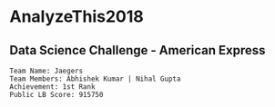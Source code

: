 # AnalyzeThis2018
## Data Science Challenge - American Express
```
Team Name: Jaegers
Team Members: Abhishek Kumar | Nihal Gupta
Achievement: 1st Rank
Public LB Score: 915750
```
